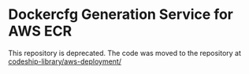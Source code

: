 # Dockercfg Generation Service for AWS ECR

This repository is deprecated. The code was moved to the repository at [codeship-library/aws-deployment/](https://github.com/codeship-library/aws-deployment/)
